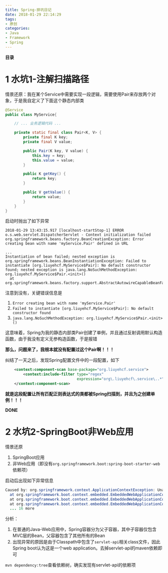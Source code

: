 ```yaml
---
title: Spring-排坑日记
date: 2018-01-29 22:14:29
tags: 
- 原创
categories: 
- Java
- Framework
- Spring
---
```


__目录__

<!-- toc -->
<!--more-->

# 1 水坑1-注解扫描路径

情景还原：我在某个Service中需要实现一段逻辑，需要使用Pair来存放两个对象，于是我自定义了下面这个静态内部类

```Java
@Service
public class MyService{

    // ... 业务逻辑代码 ...

    private static final class Pair<K, V> {
        private final K key;
        private final V value;

        public Pair(K key, V value) {
            this.key = key;
            this.value = value;
        }

        public K getKey() {
            return key;
        }

        public V getValue() {
            return value;
        }
    }
}
```

启动时抛出了如下异常

```
2018-01-29 13:43:15.917 [localhost-startStop-1] ERROR o.s.web.servlet.DispatcherServlet - Context initialization failed
org.springframework.beans.factory.BeanCreationException: Error creating bean with name 'myService.Pair' defined in URL

...
Instantiation of bean failed; nested exception is org.springframework.beans.BeanInstantiationException: Failed to instantiate [org.liuyehcf.MyService$Pair]: No default constructor found; nested exception is java.lang.NoSuchMethodException: org.liuyehcf.MyService$Pair.<init>()
  at org.springframework.beans.factory.support.AbstractAutowireCapableBeanFactory.instantiateBean
```

注意到没有，关键错误信息是

1. `Error creating bean with name 'myService.Pair'`
1. `Failed to instantiate [org.liuyehcf.MyService$Pair]: No default constructor found`
1. `java.lang.NoSuchMethodException: org.liuyehcf.MyService$Pair.<init>()`

这意味着，Spring为我的静态内部类Pair创建了单例，并且通过反射调用默认构造函数，由于我没有定义无参构造函数，于是报错

__那么，问题来了，我根本就没有配置过这个Pair啊！！！__

纠结了一天之后，发现Spring配置文件中的一段配置，如下

```xml
    <context:component-scan base-package="org.liuyehcf.service">
        <context:include-filter type="regex"
                                expression="org\.liuyehcf\.service\..*"/>
    </context:component-scan>
```

__就是这段配置让所有匹配正则表达式的类都被Spring扫描到，并且为之创建单例！！！__

__DONE__

# 2 水坑2-SpringBoot非Web应用

情景还原

1. SpringBoot应用
1. 非Web应用（即没有`org.springframework.boot:spring-boot-starter-web`依赖项）

启动后出现如下异常信息

```Java
Caused by: org.springframework.context.ApplicationContextException: Unable to start EmbeddedWebApplicationContext due to missing EmbeddedServletContainerFactorybean.
  at org.springframework.boot.context.embedded.EmbeddedWebApplicationContext.getEmbeddedServletContainerFactory(EmbeddedWebApplicationContext.java:189)
  at org.springframework.boot.context.embedded.EmbeddedWebApplicationContext.createEmbeddedServletContainer(EmbeddedWebApplicationContext.java:162)
  at org.springframework.boot.context.embedded.EmbeddedWebApplicationContext.onRefresh(EmbeddedWebApplicationContext.java:134)
  ... 16 more
```

分析：

1. 在普通的Java-Web应用中，Spring容器分为父子容器，其中子容器仅包含MVC层的Bean，父容器包含了其他所有的Bean
1. 出现异常的原因是由于Classpath中包含了`servlet-api`相关class文件，因此Spring boot认为这是一个web application。去掉servlet-api的maven依赖即可

`mvn dependency:tree`查看依赖树，确实发现有servlet-api的依赖项

